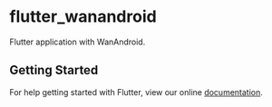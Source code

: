 # flutter_wanandroid

Flutter application with WanAndroid.

## Getting Started

For help getting started with Flutter, view our online
[documentation](https://flutter.io/).
